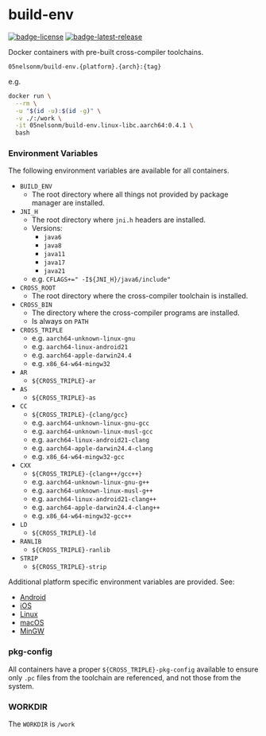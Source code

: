 # build-env

[![badge-license]][url-license]
[![badge-latest-release]][url-latest-release]

Docker containers with pre-built cross-compiler toolchains.

`05nelsonm/build-env.{platform}.{arch}:{tag}`

e.g.
```sh
docker run \
  --rm \
  -u "$(id -u):$(id -g)" \
  -v ./:/work \
  -it 05nelsonm/build-env.linux-libc.aarch64:0.4.1 \
  bash
```

### Environment Variables

The following environment variables are available for all containers.

- `BUILD_ENV`
    - The root directory where all things not provided by package manager are installed.
- `JNI_H`
    - The root directory where `jni.h` headers are installed.
    - Versions:
        - `java6`
        - `java8`
        - `java11`
        - `java17`
        - `java21`
    - e.g. `CFLAGS+=" -I${JNI_H}/java6/include"`
- `CROSS_ROOT`
    - The root directory where the cross-compiler toolchain is installed.
- `CROSS_BIN`
    - The directory where the cross-compiler programs are installed.
    - Is always on `PATH`
- `CROSS_TRIPLE`
    - e.g. `aarch64-unknown-linux-gnu`
    - e.g. `aarch64-linux-android21`
    - e.g. `aarch64-apple-darwin24.4`
    - e.g. `x86_64-w64-mingw32`
- `AR`
    - `${CROSS_TRIPLE}-ar`
- `AS`
    - `${CROSS_TRIPLE}-as`
- `CC`
    - `${CROSS_TRIPLE}-{clang/gcc}`
    - e.g. `aarch64-unknown-linux-gnu-gcc`
    - e.g. `aarch64-unknown-linux-musl-gcc`
    - e.g. `aarch64-linux-android21-clang`
    - e.g. `aarch64-apple-darwin24.4-clang`
    - e.g. `x86_64-w64-mingw32-gcc`
- `CXX`
    - `${CROSS_TRIPLE}-{clang++/gcc++}`
    - e.g. `aarch64-unknown-linux-gnu-g++`
    - e.g. `aarch64-unknown-linux-musl-g++`
    - e.g. `aarch64-linux-android21-clang++`
    - e.g. `aarch64-apple-darwin24.4-clang++`
    - e.g. `x86_64-w64-mingw32-gcc++`
- `LD`
    - `${CROSS_TRIPLE}-ld`
- `RANLIB`
    - `${CROSS_TRIPLE}-ranlib`
- `STRIP`
    - `${CROSS_TRIPLE}-strip`

Additional platform specific environment variables are provided. See:
- [Android](src/android/README.md)
- [iOS](src/ios/README.md)
- [Linux](src/linux/README.md)
- [macOS](src/macos/README.md)
- [MinGW](src/mingw/README.md)

### pkg-config

All containers have a proper `${CROSS_TRIPLE}-pkg-config` available to ensure 
only `.pc` files from the toolchain are referenced, and not those from the system.

### WORKDIR

The `WORKDIR` is `/work`

[badge-latest-release]: https://img.shields.io/badge/latest--release-0.4.1-blue.svg?style=flat
[badge-license]: https://img.shields.io/badge/license-Apache%20License%202.0-blue.svg?style=flat

[url-latest-release]: https://github.com/05nelsonm/build-env/releases/latest
[url-license]: https://www.apache.org/licenses/LICENSE-2.0
